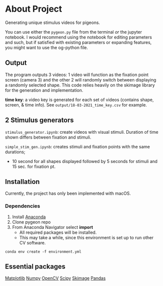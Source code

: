 # About Project

Generating unique stimulus videos for pigeons.

You can use either the `pygeon.py` file from the terminal *or* the jupyter notebook. I would recommend using the notebook for editing parameters and such, but if satisfied with existing parameters or expanding features, you might want to use the og-python file.

## Output

The program outputs 3 videos: 1 video will function as the fixation point screen (camera 3) and the other 2 will randomly switch between displaying a randomly selected shape. This code relies heavily on the skimage library for the generation and implementation.

**time key**: a video key is generated for each set of videos (contains shape, screen, & time info). See `output/18-03-2021_time_key.csv` for example.

## 2 Stimulus generators

`stimulus_generator.ipynb`: create videos with visual stimuli. Duration of time shown differs between fixation and stimuli.

`simple_stim_gen.ipynb`: creates stimuli and fixation points with the same durations;

- 10 second for all shapes displayed followed by 5 seconds for stimuli and 15 sec. for fixation pt.

## Installation

Currently, the project has only been implemented with macOS.

### Dependencies

1. Install [Anaconda](https://docs.anaconda.com/anaconda/install/mac-os/)
2. Clone pygeon repo
3. From Anaconda Navigator select **import**
    - All required packages will be installed.
    - This may take a while, since this environment is set up to run other CV software.

`conda env create -f environment.yml`

## Essential packages

[Matplotlib](https://matplotlib.org/)
[Numpy](https://numpy.org/)
[OpenCV](https://opencv.org/)
[Scipy](https://www.scipy.org/)
[Skimage](https://scikit-image.org/)
[Pandas](https://pandas.pydata.org/)